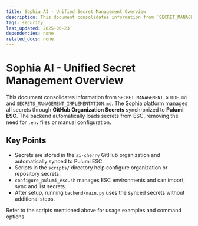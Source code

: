 ```yaml
---
title: Sophia AI - Unified Secret Management Overview
description: This document consolidates information from `SECRET_MANAGEMENT_GUIDE.md` and `SECRETS_MANAGEMENT_IMPLEMENTATION.md`. The Sophia platform manages all secrets through **GitHub Organization Secrets** synchronized to **Pulumi ESC**. The backend automatically loads secrets from ESC, removing the need for `.env` files or manual configuration.
tags: security
last_updated: 2025-06-23
dependencies: none
related_docs: none
---
```


# Sophia AI - Unified Secret Management Overview

This document consolidates information from `SECRET_MANAGEMENT_GUIDE.md` and `SECRETS_MANAGEMENT_IMPLEMENTATION.md`.
The Sophia platform manages all secrets through **GitHub Organization Secrets** synchronized to **Pulumi ESC**. The backend automatically loads secrets from ESC, removing the need for `.env` files or manual configuration.

## Key Points
- Secrets are stored in the `ai-cherry` GitHub organization and automatically synced to Pulumi ESC.
- Scripts in the `scripts/` directory help configure organization or repository secrets.
- `configure_pulumi_esc.sh` manages ESC environments and can import, sync and list secrets.
- After setup, running `backend/main.py` uses the synced secrets without additional steps.

Refer to the scripts mentioned above for usage examples and command options.

